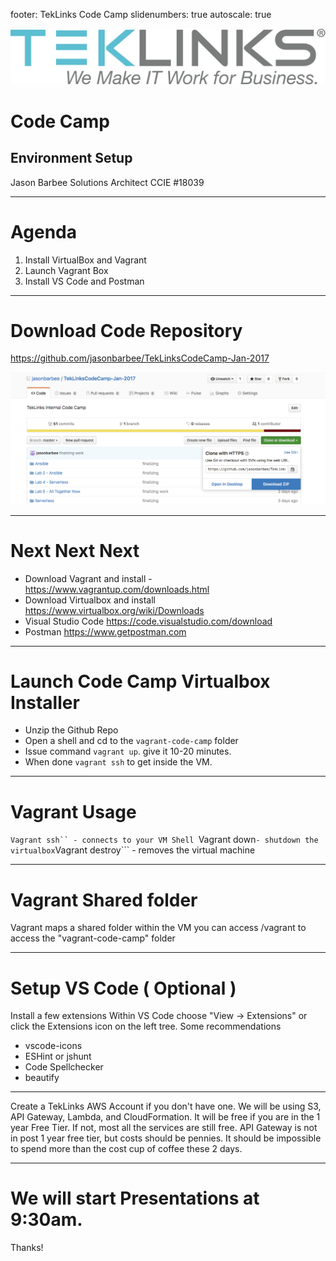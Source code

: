 footer: TekLinks Code Camp
slidenumbers: true
autoscale: true

![left inline](images/teklinks.png)
# Code Camp
## Environment Setup


Jason Barbee
Solutions Architect
CCIE #18039

---
Agenda
==

1. Install VirtualBox and Vagrant
1. Launch Vagrant Box
1. Install VS Code and Postman

---
# Download Code Repository
https://github.com/jasonbarbee/TekLinksCodeCamp-Jan-2017 

![inline](images/github-download.png)

---
# Next Next Next
* Download Vagrant and install - https://www.vagrantup.com/downloads.html
* Download Virtualbox and install https://www.virtualbox.org/wiki/Downloads
* Visual Studio Code https://code.visualstudio.com/download
* Postman https://www.getpostman.com

----
# Launch Code Camp Virtualbox Installer
* Unzip the Github Repo
* Open a shell and cd to the ```vagrant-code-camp``` folder
* Issue command ```vagrant up```. give it 10-20 minutes. 
* When done ```vagrant ssh``` to get inside the VM. 

---
# Vagrant Usage

```Vagrant ssh`` - connects to your VM Shell
```Vagrant down``` - shutdown the virtualbox
```Vagrant destroy``` - removes the virtual machine

---
# Vagrant Shared folder
Vagrant maps a shared folder within the VM you can access /vagrant to access the "vagrant-code-camp" folder

---
# Setup VS Code ( Optional )
Install a few extensions
Within VS Code choose "View -> Extensions" or click the Extensions icon on the left tree.
Some recommendations
* vscode-icons
* ESHint or jshunt
* Code Spellchecker
* beautify

---
Create a TekLinks AWS Account if you don't have one.
We will be using S3, API Gateway, Lambda, and CloudFormation.
It will be free if you are in the 1 year Free Tier. If not, most all the services are still free.
API Gateway is not in post 1 year free tier, but costs should be pennies.
It should be impossible to spend more than the cost cup of coffee these 2 days.

---
# We will start Presentations at 9:30am.
Thanks!